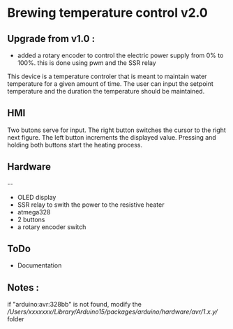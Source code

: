 # Brewing temperature control v2.0

## Upgrade from v1.0 :
- added a rotary encoder to control the electric power supply from 0% to
  100%. this is done using pwm and the SSR relay

This device is a temperature controler that is meant to maintain water temperature for a given amount of time.
The user can input the setpoint temperature and the duration the temperature should be maintained.

## HMI

Two butons serve for input. The right button switches the cursor to the right next figure. The left button increments
the displayed value. Pressing and holding both buttons start the heating process.

## Hardware
--
- OLED display
- SSR relay to swith the power to the resistive heater
- atmega328
- 2 buttons
- a rotary encoder switch

## ToDo
- Documentation



Notes :
-------------
if "arduino:avr:328bb" is not found, modify the */Users/xxxxxxx/Library/Arduino15/packages/arduino/hardware/avr/1.x.y/* folder